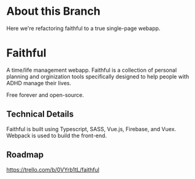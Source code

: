 # About this Branch

Here we're refactoring faithful to a true single-page webapp. 

# Faithful

A time/life management webapp. Faithful is a collection of personal planning and orginization tools specifically designed to help people with ADHD manage their lives.

Free forever and open-source.

## Technical Details

Faithful is built using Typescript, SASS, Vue.js, Firebase, and Vuex. Webpack is used to build the front-end.

## Roadmap

https://trello.com/b/0VYrb1tL/faithful
